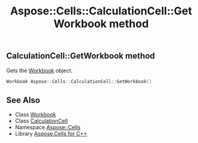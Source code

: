 ﻿---
title: Aspose::Cells::CalculationCell::GetWorkbook method
linktitle: GetWorkbook
second_title: Aspose.Cells for C++ API Reference
description: 'Aspose::Cells::CalculationCell::GetWorkbook method. Gets the Workbook object in C++.'
type: docs
weight: 600
url: /cpp/aspose.cells/calculationcell/getworkbook/
---
## CalculationCell::GetWorkbook method


Gets the [Workbook](../../workbook/) object.

```cpp
Workbook Aspose::Cells::CalculationCell::GetWorkbook()
```

## See Also

* Class [Workbook](../../workbook/)
* Class [CalculationCell](../)
* Namespace [Aspose::Cells](../../)
* Library [Aspose.Cells for C++](../../../)
